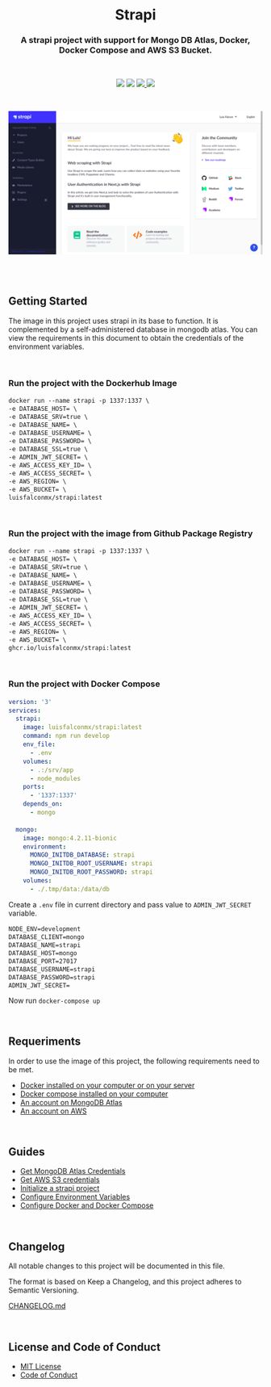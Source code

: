 <h1 align="center">Strapi</h1>

<h3 align="center">A strapi project with support for Mongo DB Atlas, Docker, Docker Compose and AWS S3 Bucket.
</h3>

<br>

<p align="center">
  <img src="https://img.shields.io/badge/Node%20js-14.15.4-3c730f?style=for-the-badge&logo=node.js&labelColor=20232a" />
  <img src="https://img.shields.io/badge/strapi-3.4.5-35408a?style=for-the-badge&logo=strapi&labelColor=20232a" />
  <a href="https://hub.docker.com/r/luisfalconmx/strapi">
    <img src="https://img.shields.io/endpoint?url=https://gist.githubusercontent.com/luisfalconmx/a5061f5a6d416bf2228bedc05f8dfa1b/raw/docker-badge.json" />
  </a>
  <img src="https://img.shields.io/badge/license-MIT-orange?style=for-the-badge&logo=github&labelColor=20232a" />
</p>

<br>

<p align="center">
  <img src="./docs/images/strapi-cover.png" />
</p>

<br><br>

## Getting Started

The image in this project uses strapi in its base to function. It is complemented by a self-administered database in mongodb atlas. You can view the requirements in this document to obtain the credentials of the environment variables.

<br>

### Run the project with the Dockerhub Image

```
docker run --name strapi -p 1337:1337 \
-e DATABASE_HOST= \
-e DATABASE_SRV=true \
-e DATABASE_NAME= \
-e DATABASE_USERNAME= \
-e DATABASE_PASSWORD= \
-e DATABASE_SSL=true \
-e ADMIN_JWT_SECRET= \
-e AWS_ACCESS_KEY_ID= \
-e AWS_ACCESS_SECRET= \
-e AWS_REGION= \
-e AWS_BUCKET= \
luisfalconmx/strapi:latest
```

<br>

### Run the project with the image from Github Package Registry

```
docker run --name strapi -p 1337:1337 \
-e DATABASE_HOST= \
-e DATABASE_SRV=true \
-e DATABASE_NAME= \
-e DATABASE_USERNAME= \
-e DATABASE_PASSWORD= \
-e DATABASE_SSL=true \
-e ADMIN_JWT_SECRET= \
-e AWS_ACCESS_KEY_ID= \
-e AWS_ACCESS_SECRET= \
-e AWS_REGION= \
-e AWS_BUCKET= \
ghcr.io/luisfalconmx/strapi:latest
```

<br>

### Run the project with Docker Compose

```yml
version: '3'
services:
  strapi:
    image: luisfalconmx/strapi:latest
    command: npm run develop
    env_file:
      - .env
    volumes:
      - .:/srv/app
      - node_modules
    ports:
      - '1337:1337'
    depends_on:
      - mongo

  mongo:
    image: mongo:4.2.11-bionic
    environment:
      MONGO_INITDB_DATABASE: strapi
      MONGO_INITDB_ROOT_USERNAME: strapi
      MONGO_INITDB_ROOT_PASSWORD: strapi
    volumes:
      - ./.tmp/data:/data/db
```

Create a `.env` file in current directory and pass value to `ADMIN_JWT_SECRET` variable.

```
NODE_ENV=development
DATABASE_CLIENT=mongo
DATABASE_NAME=strapi
DATABASE_HOST=mongo
DATABASE_PORT=27017
DATABASE_USERNAME=strapi
DATABASE_PASSWORD=strapi
ADMIN_JWT_SECRET=
```

Now run `docker-compose up`

<br>

## Requeriments

In order to use the image of this project, the following requirements need to be met.

- [Docker installed on your computer or on your server](https://docs.docker.com/engine/install/)
- [Docker compose installed on your computer](https://docs.docker.com/compose/install/)
- [An account on MongoDB Atlas](https://www.mongodb.com/cloud/atlas)
- [An account on AWS](https://aws.amazon.com/)

<br>

## Guides

- [Get MongoDB Atlas Credentials]()
- [Get AWS S3 credentials]()
- [Initialize a strapi project]()
- [Configure Environment Variables]()
- [Configure Docker and Docker Compose]()

<br>

## Changelog

All notable changes to this project will be documented in this file.

The format is based on Keep a Changelog, and this project adheres to Semantic Versioning.

[CHANGELOG.md]()

<br>

## License and Code of Conduct

- [MIT License]()
- [Code of Conduct]()
